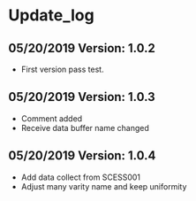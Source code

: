 # Update_log
## 05/20/2019 Version: 1.0.2
  * First version pass test.
## 05/20/2019 Version: 1.0.3
  * Comment added
  * Receive data buffer name changed
## 05/20/2019 Version: 1.0.4
  * Add data collect from SCESS001
  * Adjust many varity name and keep uniformity
